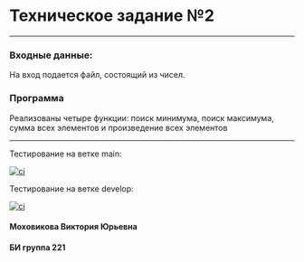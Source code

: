 # Техническое задание №2
<hr>

### Входные данные:
На вход подается файл, состоящий из чисел. 
### Программа
Реализованы четыре функции: поиск минимума, поиск максимума, сумма всех элементов и произведение всех элементов
<hr>
Тестирование на ветке main:


[![ci](https://github.com/VikaMokhovikova/hse_tp_hw_2/actions/workflows/ci.yml/badge.svg?branch=main)](https://github.com/VikaMokhovikova/hse_tp_hw_2/actions/workflows/ci.yml)


Тестирование на ветке develop:


[![ci](https://github.com/VikaMokhovikova/hse_tp_hw_2/actions/workflows/ci.yml/badge.svg?branch=develop)](https://github.com/VikaMokhovikova/hse_tp_hw_2/actions/workflows/ci.yml)


#### Моховикова Виктория Юрьевна
#### БИ группа 221
